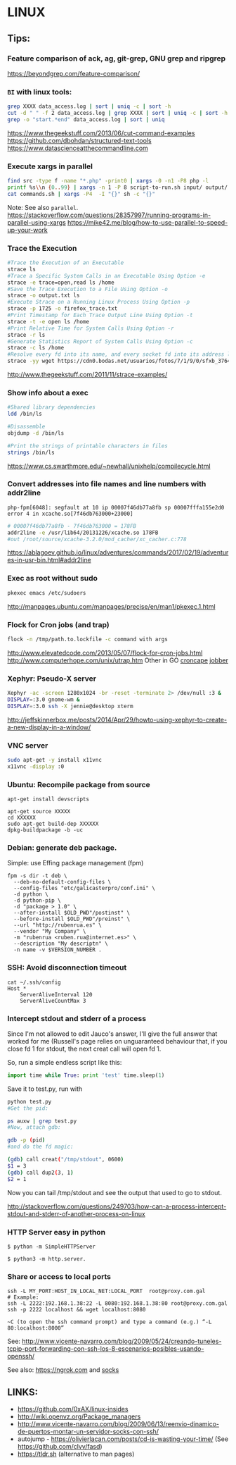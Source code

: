# LINUX


## Tips:

### Feature comparison of ack, ag, git-grep, GNU grep and ripgrep

https://beyondgrep.com/feature-comparison/

### `BI` with linux tools:
```sh
grep XXXX data_access.log | sort | uniq -c | sort -h
cut -d " " -f 2 data_access.log | grep XXXX | sort | uniq -c | sort -h | sed 's/\s\+/ /g'
grep -o "start.*end" data_access.log | sort | uniq
```

https://www.thegeekstuff.com/2013/06/cut-command-examples
https://github.com/dbohdan/structured-text-tools
https://www.datascienceatthecommandline.com

### Execute xargs in parallel
```sh
find src -type f -name "*.php" -print0 | xargs -0 -n1 -P8 php -l
printf %s\\n {0..99} | xargs -n 1 -P 8 script-to-run.sh input/ output/
cat commands.sh | xargs -P4  -I "{}" sh -c "{}"
```

Note: See also `parallel`.
https://stackoverflow.com/questions/28357997/running-programs-in-parallel-using-xargs
https://mike42.me/blog/how-to-use-parallel-to-speed-up-your-work

### Trace the Execution
```sh
#Trace the Execution of an Executable
strace ls
#Trace a Specific System Calls in an Executable Using Option -e
strace -e trace=open,read ls /home
#Save the Trace Execution to a File Using Option -o
strace -o output.txt ls
#Execute Strace on a Running Linux Process Using Option -p
strace -p 1725 -o firefox_trace.txt
#Print Timestamp for Each Trace Output Line Using Option -t
strace -t -e open ls /home
#Print Relative Time for System Calls Using Option -r
strace -r ls
#Generate Statistics Report of System Calls Using Option -c
strace -c ls /home
#Resolve every fd into its name, and every socket fd into its address line
strace -yy wget https://cdn0.bodas.net/usuarios/fotos/7/1/9/0/sfxb_376425.jpg
```

http://www.thegeekstuff.com/2011/11/strace-examples/


### Show info about a exec
```sh
#Shared library dependencies
ldd /bin/ls

#Disassemble
objdump -d /bin/ls

#Print the strings of printable characters in files
strings /bin/ls
```

https://www.cs.swarthmore.edu/~newhall/unixhelp/compilecycle.html


### Convert addresses into file names and line numbers with addr2line
```
php-fpm[6048]: segfault at 10 ip 00007f46db77a8fb sp 00007fffa155e2d0 error 4 in xcache.so[7f46db763000+23000]
```
```sh
# 00007f46db77a8fb - 7f46db763000 = 178FB
addr2line -e /usr/lib64/20131226/xcache.so 178FB
#out /root/source/xcache-3.2.0/mod_cacher/xc_cacher.c:778
```

https://ablagoev.github.io/linux/adventures/commands/2017/02/19/adventures-in-usr-bin.html#addr2line


### Exec as root without sudo
```sh
pkexec emacs /etc/sudoers
```

http://manpages.ubuntu.com/manpages/precise/en/man1/pkexec.1.html


###  Flock for Cron jobs (and trap)
```sh
flock -n /tmp/path.to.lockfile -c command with args
```

http://www.elevatedcode.com/2013/05/07/flock-for-cron-jobs.html
http://www.computerhope.com/unix/utrap.htm
Other in GO [croncape](https://github.com/sensiocloud/croncape) [jobber](https://github.com/dshearer/jobber)


### Xephyr: Pseudo-X server
```sh
Xephyr -ac -screen 1280x1024 -br -reset -terminate 2> /dev/null :3 &
DISPLAY=:3.0 gnome-wm &
DISPLAY=:3.0 ssh -X jennie@desktop xterm
```

http://jeffskinnerbox.me/posts/2014/Apr/29/howto-using-xephyr-to-create-a-new-display-in-a-window/


###  VNC server
```sh
sudo apt-get -y install x11vnc
x11vnc -display :0
```


###  Ubuntu: Recompile package from source
```
apt-get install devscripts

apt-get source XXXXX
cd XXXXXX
sudo apt-get build-dep XXXXXX
dpkg-buildpackage -b -uc
```


### Debian: generate deb package.

Simple: use Effing package management (fpm)
```
fpm -s dir -t deb \
  --deb-no-default-config-files \
  --config-files "etc/galicasterpro/conf.ini" \
  -d python \
  -d python-pip \
  -d "package > 1.0" \
  --after-install $OLD_PWD"/postinst" \
  --before-install $OLD_PWD"/preinst" \
  --url "http://rubenrua.es" \
  --vendor "My Company" \
  -m "rubenrua <ruben.rua@internet.es>" \
  --description "My descriptn" \
  -n name -v $VERSION_NUMBER .
```

###  SSH: Avoid disconnection timeout

```
cat ~/.ssh/config
Host *
    ServerAliveInterval 120
    ServerAliveCountMax 3
```

###  Intercept stdout and stderr of a process

Since I'm not allowed to edit Jauco's answer, I'll give the full answer that worked for me (Russell's page relies on unguaranteed behaviour that, if you close fd 1 for stdout, the next creat call will open fd 1.

So, run a simple endless script like this:

```python
import time while True: print 'test' time.sleep(1)
```
Save it to test.py, run with

```sh
python test.py
#Get the pid:

ps auxw | grep test.py
#Now, attach gdb:

gdb -p (pid)
#and do the fd magic:

(gdb) call creat("/tmp/stdout", 0600)
$1 = 3
(gdb) call dup2(3, 1)
$2 = 1
```

Now you can tail /tmp/stdout and see the output that used to go to stdout.

http://stackoverflow.com/questions/249703/how-can-a-process-intercept-stdout-and-stderr-of-another-process-on-linux

###  HTTP Server easy in python

```
$ python -m SimpleHTTPServer
```
```
$ python3 -m http.server.
```

### Share or access to local ports

```
ssh -L MY_PORT:HOST_IN_LOCAL_NET:LOCAL_PORT  root@proxy.com.gal
# Example:
ssh -L 2222:192.168.1.38:22 -L 8080:192.168.1.38:80 root@proxy.com.gal
ssh -p 2222 localhost && wget localhost:8080

~C (to open the ssh command prompt) and type a command (e.g.) “-L 80:localhost:8000”
```
See: http://www.vicente-navarro.com/blog/2009/05/24/creando-tuneles-tcpip-port-forwarding-con-ssh-los-8-escenarios-posibles-usando-openssh/

See also: https://ngrok.com and [socks](https://www.linode.com/docs/networking/ssh/setting-up-an-ssh-tunnel-with-your-linode-for-safe-browsing)


## LINKS:

* https://github.com/0xAX/linux-insides
* http://wiki.openvz.org/Package_managers
* http://www.vicente-navarro.com/blog/2009/06/13/reenvio-dinamico-de-puertos-montar-un-servidor-socks-con-ssh/
* autojump - https://olivierlacan.com/posts/cd-is-wasting-your-time/ (See https://github.com/clvv/fasd)
* https://tldr.sh (alternative to man pages)
